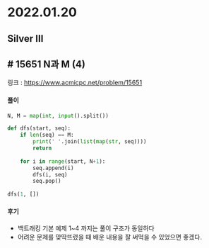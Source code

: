 # 2022.01.20

## Silver III

## # 15651 N과 M (4)

링크 : https://www.acmicpc.net/problem/15651



#### 풀이

```python
N, M = map(int, input().split())

def dfs(start, seq):
    if len(seq) == M:
        print(' '.join(list(map(str, seq))))
        return 
    
    for i in range(start, N+1):
        seq.append(i)
        dfs(i, seq)
        seq.pop()
        
dfs(1, [])
```



#### 후기

* 백트래킹 기본 예제 1~4 까지는 풀이 구조가 동일하다
* 어려운 문제를 맞딱뜨렸을 때 배운 내용을 잘 써먹을 수 있었으면 좋겠다.

